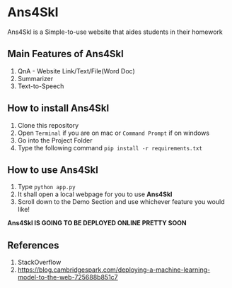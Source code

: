 # **Ans4Skl**

Ans4Skl is a Simple-to-use website that aides students in their homework
## **Main Features of Ans4Skl**
1. QnA - Website Link/Text/File(Word Doc)
2. Summarizer
3. Text-to-Speech

## **How to install Ans4Skl**
1. Clone this repository
2. Open `Terminal` if you are on mac or `Command Prompt` if on windows
3. Go into the Project Folder
4. Type the following command `pip install -r requirements.txt`

## **How to use Ans4Skl**
1. Type `python app.py`
2. It shall open a local webpage for you to use **Ans4Skl**
3. Scroll down to the Demo Section and use whichever feature you would like!

**Ans4Skl IS GOING TO BE DEPLOYED ONLINE PRETTY SOON**

## **References**
1. StackOverflow
2. https://blog.cambridgespark.com/deploying-a-machine-learning-model-to-the-web-725688b851c7

